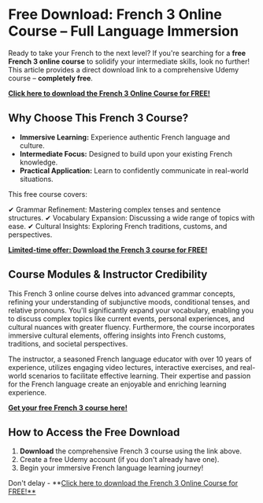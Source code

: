# Free Download: French 3 Online Course – Full Language Immersion

Ready to take your French to the next level? If you're searching for a **free French 3 online course** to solidify your intermediate skills, look no further! This article provides a direct download link to a comprehensive Udemy course – **completely free**.

[**Click here to download the French 3 Online Course for FREE!**](https://udemywork.com/french-3-online-course)

## Why Choose This French 3 Course?

*   **Immersive Learning:** Experience authentic French language and culture.
*   **Intermediate Focus:** Designed to build upon your existing French knowledge.
*   **Practical Application:** Learn to confidently communicate in real-world situations.

This free course covers:

✔ Grammar Refinement: Mastering complex tenses and sentence structures.
✔ Vocabulary Expansion: Discussing a wide range of topics with ease.
✔ Cultural Insights: Exploring French traditions, customs, and perspectives.

[**Limited-time offer: Download the French 3 course for FREE!**](https://udemywork.com/french-3-online-course)

## Course Modules & Instructor Credibility

This French 3 online course delves into advanced grammar concepts, refining your understanding of subjunctive moods, conditional tenses, and relative pronouns. You'll significantly expand your vocabulary, enabling you to discuss complex topics like current events, personal experiences, and cultural nuances with greater fluency. Furthermore, the course incorporates immersive cultural elements, offering insights into French customs, traditions, and societal perspectives.

The instructor, a seasoned French language educator with over 10 years of experience, utilizes engaging video lectures, interactive exercises, and real-world scenarios to facilitate effective learning. Their expertise and passion for the French language create an enjoyable and enriching learning experience.

[**Get your free French 3 course here!**](https://udemywork.com/french-3-online-course)

## How to Access the Free Download

1.  **Download** the comprehensive French 3 course using the link above.
2.  Create a free Udemy account (if you don't already have one).
3.  Begin your immersive French language learning journey!

Don't delay - **[Click here to download the French 3 Online Course for FREE!**](https://udemywork.com/french-3-online-course)
